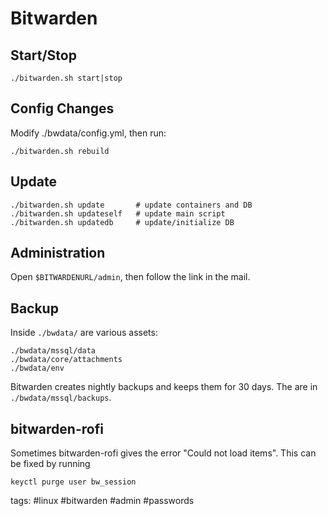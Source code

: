 # Bitwarden

## Start/Stop

```
./bitwarden.sh start|stop
```

## Config Changes

Modify ./bwdata/config.yml, then run:

```
./bitwarden.sh rebuild
```

## Update

```
./bitwarden.sh update       # update containers and DB
./bitwarden.sh updateself   # update main script
./bitwarden.sh updatedb     # update/initialize DB
```

## Administration

Open `$BITWARDENURL/admin`, then follow the link in the mail.

## Backup

Inside `./bwdata/` are various assets:

```
./bwdata/mssql/data
./bwdata/core/attachments
./bwdata/env
```

Bitwarden creates nightly backups and keeps them for 30 days. The are in `./bwdata/mssql/backups`.

## bitwarden-rofi

Sometimes bitwarden-rofi gives the error "Could not load items". This can be fixed by running

```cheat bitwarden Fix load items error
keyctl purge user bw_session
```


tags: #linux #bitwarden #admin #passwords 
